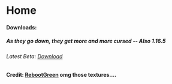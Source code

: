 # Home

#### Downloads:
##### As they go down, they get more and more cursed   -- Also 1.16.5


###### Latest Beta: [Download](https://github.com/Buffesworld/beta_mod_versions/blob/d3250ecdf4b7252939d0a4425cdd1d2e811a1a80/buffeworldv14%20(beta).jar?raw=true)

#### Credit: [RebootGreen](https://mine.ly/RebootGreen.1) omg those textures....
